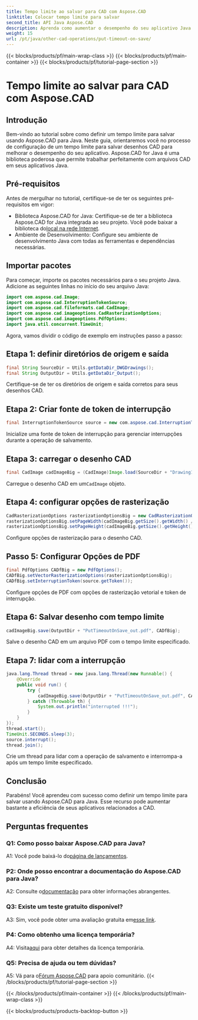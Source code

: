 ```yaml
---
title: Tempo limite ao salvar para CAD com Aspose.CAD
linktitle: Colocar tempo limite para salvar
second_title: API Java Aspose.CAD
description: Aprenda como aumentar o desempenho do seu aplicativo Java com Aspose.CAD. Defina um tempo limite para salvar desenhos CAD. Siga nosso guia passo a passo.
weight: 15
url: /pt/java/other-cad-operations/put-timeout-on-save/
---
```


{{< blocks/products/pf/main-wrap-class >}}
{{< blocks/products/pf/main-container >}}
{{< blocks/products/pf/tutorial-page-section >}}

# Tempo limite ao salvar para CAD com Aspose.CAD

## Introdução

Bem-vindo ao tutorial sobre como definir um tempo limite para salvar usando Aspose.CAD para Java. Neste guia, orientaremos você no processo de configuração de um tempo limite para salvar desenhos CAD para melhorar o desempenho do seu aplicativo. Aspose.CAD for Java é uma biblioteca poderosa que permite trabalhar perfeitamente com arquivos CAD em seus aplicativos Java.

## Pré-requisitos

Antes de mergulhar no tutorial, certifique-se de ter os seguintes pré-requisitos em vigor:
-  Biblioteca Aspose.CAD for Java: Certifique-se de ter a biblioteca Aspose.CAD for Java integrada ao seu projeto. Você pode baixar a biblioteca do[local na rede Internet](https://releases.aspose.com/cad/java/).
- Ambiente de Desenvolvimento: Configure seu ambiente de desenvolvimento Java com todas as ferramentas e dependências necessárias.

## Importar pacotes

Para começar, importe os pacotes necessários para o seu projeto Java. Adicione as seguintes linhas no início do seu arquivo Java:

```java
import com.aspose.cad.Image;
import com.aspose.cad.InterruptionTokenSource;
import com.aspose.cad.fileformats.cad.CadImage;
import com.aspose.cad.imageoptions.CadRasterizationOptions;
import com.aspose.cad.imageoptions.PdfOptions;
import java.util.concurrent.TimeUnit;
```

Agora, vamos dividir o código de exemplo em instruções passo a passo:

## Etapa 1: definir diretórios de origem e saída

```java
final String SourceDir = Utils.getDataDir_DWGDrawings();
final String OutputDir = Utils.getDataDir_Output();
```

Certifique-se de ter os diretórios de origem e saída corretos para seus desenhos CAD.

## Etapa 2: Criar fonte de token de interrupção

```java
final InterruptionTokenSource source = new com.aspose.cad.InterruptionTokenSource();
```

Inicialize uma fonte de token de interrupção para gerenciar interrupções durante a operação de salvamento.

## Etapa 3: carregar o desenho CAD

```java
final CadImage cadImageBig = (CadImage)Image.load(SourceDir + "Drawing11.dwg");
```

 Carregue o desenho CAD em um`CadImage` objeto.

## Etapa 4: configurar opções de rasterização

```java
CadRasterizationOptions rasterizationOptionsBig = new CadRasterizationOptions();
rasterizationOptionsBig.setPageWidth(cadImageBig.getSize().getWidth() / 2);
rasterizationOptionsBig.setPageHeight(cadImageBig.getSize().getHeight() / 2);
```

Configure opções de rasterização para o desenho CAD.

## Passo 5: Configurar Opções de PDF

```java
final PdfOptions CADfBig = new PdfOptions();
CADfBig.setVectorRasterizationOptions(rasterizationOptionsBig);
CADfBig.setInterruptionToken(source.getToken());
```

Configure opções de PDF com opções de rasterização vetorial e token de interrupção.

## Etapa 6: Salvar desenho com tempo limite

```java
cadImageBig.save(OutputDir + "PutTimeoutOnSave_out.pdf", CADfBig);
```

Salve o desenho CAD em um arquivo PDF com o tempo limite especificado.

## Etapa 7: lidar com a interrupção

```java
java.lang.Thread thread = new java.lang.Thread(new Runnable() {
    @Override
    public void run() {
        try {
            cadImageBig.save(OutputDir + "PutTimeoutOnSave_out.pdf", CADfBig);
        } catch (Throwable th) {
            System.out.println("interrupted !!!");
        }
    }
});
thread.start();
TimeUnit.SECONDS.sleep(3);
source.interrupt();
thread.join();
```

Crie um thread para lidar com a operação de salvamento e interrompa-a após um tempo limite especificado.

## Conclusão

Parabéns! Você aprendeu com sucesso como definir um tempo limite para salvar usando Aspose.CAD para Java. Esse recurso pode aumentar bastante a eficiência de seus aplicativos relacionados a CAD.

## Perguntas frequentes

### Q1: Como posso baixar Aspose.CAD para Java?

 A1: Você pode baixá-lo do[página de lançamentos](https://releases.aspose.com/cad/java/).

### P2: Onde posso encontrar a documentação do Aspose.CAD para Java?

 A2: Consulte o[documentação](https://reference.aspose.com/cad/java/) para obter informações abrangentes.

### Q3: Existe um teste gratuito disponível?

A3: Sim, você pode obter uma avaliação gratuita em[esse link](https://releases.aspose.com/).

### P4: Como obtenho uma licença temporária?

 A4: Visita[aqui](https://purchase.aspose.com/temporary-license/) para obter detalhes da licença temporária.

### Q5: Precisa de ajuda ou tem dúvidas?

 A5: Vá para o[Fórum Aspose.CAD](https://forum.aspose.com/c/cad/19) para apoio comunitário.
{{< /blocks/products/pf/tutorial-page-section >}}

{{< /blocks/products/pf/main-container >}}
{{< /blocks/products/pf/main-wrap-class >}}

{{< blocks/products/products-backtop-button >}}

